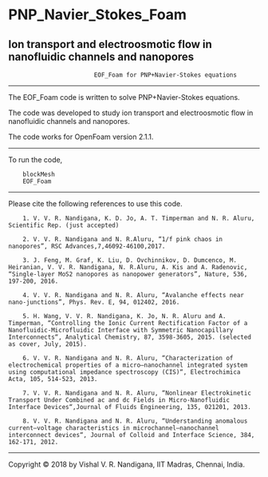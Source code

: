 # PNP_Navier_Stokes_Foam
Ion transport and electroosmotic flow in nanofluidic channels and nanopores
-----------------------------------------------------------------------------------------------------------------------------------------------------------------------
                        	EOF_Foam for PNP+Navier-Stokes equations   		
-----------------------------------------------------------------------------------------------------------------------------------------------------------------------


The EOF_Foam code is written to solve PNP+Navier-Stokes equations.

The code was developed to study ion transport and electroosmotic flow in nanofluidic channels and nanopores.

The code works for OpenFoam version 2.1.1. 

-------------------------------------------------------------------------------------------------------------------------------------------------------------------------


To run the code, 

		blockMesh
		EOF_Foam

-------------------------------------------------------------------------------------------------------------------------------------------------------------------------


 Please cite the following references to use this code.


		1. V. V. R. Nandigana, K. D. Jo, A. T. Timperman and N. R. Aluru, Scientific Rep. (just accepted)

		2. V. V. R. Nandigana and N. R.Aluru, “1/f pink chaos in nanopores”, RSC Advances,7,46092-46100,2017.

		3. J. Feng, M. Graf, K. Liu, D. Ovchinnikov, D. Dumcenco, M. Heiranian, V. V. R. Nandigana, N. R.Aluru, A. Kis and A. Radenovic, “Single-layer MoS2 nanopores as nanopower generators”, Nature, 536, 197-200, 2016.

		4. V. V. R. Nandigana and N. R. Aluru, “Avalanche effects near nano-junctions”, Phys. Rev. E, 94, 012402, 2016.

		5. H. Wang, V. V. R. Nandigana, K. Jo, N. R. Aluru and A. Timperman, “Controlling the Ionic Current Rectification Factor of a Nanofluidic-Microfluidic Interface with Symmetric Nanocapillary Interconnects“, Analytical Chemistry, 87, 3598-3605, 2015. (selected as cover, July, 2015).

		6. V. V. R. Nandigana and N. R. Aluru, “Characterization of electrochemical properties of a micro–nanochannel integrated system using computational impedance spectroscopy (CIS)“, Electrochimica Acta, 105, 514-523, 2013.

		7. V. V. R. Nandigana and N. R. Aluru, “Nonlinear Electrokinetic Transport Under Combined ac and dc Fields in Micro-Nanofluidic Interface Devices“,Journal of Fluids Engineering, 135, 021201, 2013.

		8. V. V. R. Nandigana and N. R. Aluru, “Understanding anomalous current–voltage characteristics in microchannel–nanochannel interconnect devices“, Journal of Colloid and Interface Science, 384, 162-171, 2012.


--------------------------------------------------------------------------------------------------------------------------------------------------------------------------
Copyright © 2018 by Vishal V. R. Nandigana, IIT Madras, Chennai, India.
